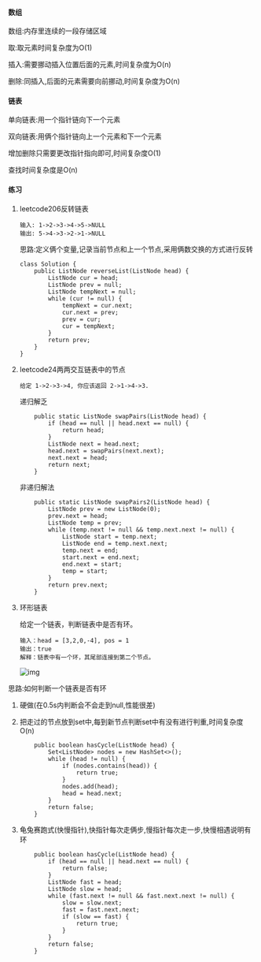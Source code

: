 #### 数组

数组:内存里连续的一段存储区域

取:取元素时间复杂度为O(1)

插入:需要挪动插入位置后面的元素,时间复杂度为O(n)

删除:同插入,后面的元素需要向前挪动,时间复杂度为O(n)

#### 链表

单向链表:用一个指针链向下一个元素

双向链表:用俩个指针链向上一个元素和下一个元素

增加删除只需要更改指针指向即可,时间复杂度O(1)

查找时间复杂度是O(n)

#### 练习

1. leetcode206反转链表

   ```
   输入: 1->2->3->4->5->NULL
   输出: 5->4->3->2->1->NULL
   ```

   思路:定义俩个变量,记录当前节点和上一个节点,采用俩数交换的方式进行反转

   ```
   class Solution {
       public ListNode reverseList(ListNode head) {
           ListNode cur = head;
           ListNode prev = null;
           ListNode tempNext = null;
           while (cur != null) {
               tempNext = cur.next;
               cur.next = prev;
               prev = cur;
               cur = tempNext;
           }
           return prev;
       }
   }
   ```

2. leetcode24两两交互链表中的节点

   ```
   给定 1->2->3->4, 你应该返回 2->1->4->3.
   ```

   递归解乏

   ```
       public static ListNode swapPairs(ListNode head) {
           if (head == null || head.next == null) {
               return head;
           }
           ListNode next = head.next;
           head.next = swapPairs(next.next);
           next.next = head;
           return next;
       }
   ```

   非递归解法

   ```
       public static ListNode swapPairs2(ListNode head) {
           ListNode prev = new ListNode(0);
           prev.next = head;
           ListNode temp = prev;
           while (temp.next != null && temp.next.next != null) {
               ListNode start = temp.next;
               ListNode end = temp.next.next;
               temp.next = end;
               start.next = end.next;
               end.next = start;
               temp = start;
           }
           return prev.next;
       }
   ```

3. 环形链表

   给定一个链表，判断链表中是否有环。

   ```
   输入：head = [3,2,0,-4], pos = 1
   输出：true
   解释：链表中有一个环，其尾部连接到第二个节点。
   ```

   ![img](http://ww3.sinaimg.cn/large/006y8mN6ly1g675x59m0cj30er04r0sr.jpg)

思路:如何判断一个链表是否有环

1. 硬做(在0.5s内判断会不会走到null,性能很差)

2. 把走过的节点放到set中,每到新节点判断set中有没有进行判重,时间复杂度O(n)

   ```
       public boolean hasCycle(ListNode head) {
           Set<ListNode> nodes = new HashSet<>();
           while (head != null) {
               if (nodes.contains(head)) {
                   return true;
               }
               nodes.add(head);
               head = head.next;
           }
           return false;
       }
   ```

3. 龟兔赛跑式(快慢指针),快指针每次走俩步,慢指针每次走一步,快慢相遇说明有环 

   ```
       public boolean hasCycle(ListNode head) {
           if (head == null || head.next == null) {
               return false;
           }
           ListNode fast = head;
           ListNode slow = head;
           while (fast.next != null && fast.next.next != null) {
               slow = slow.next;
               fast = fast.next.next;
               if (slow == fast) {
                   return true;
               }
           }
           return false;
       }
   ```

   

